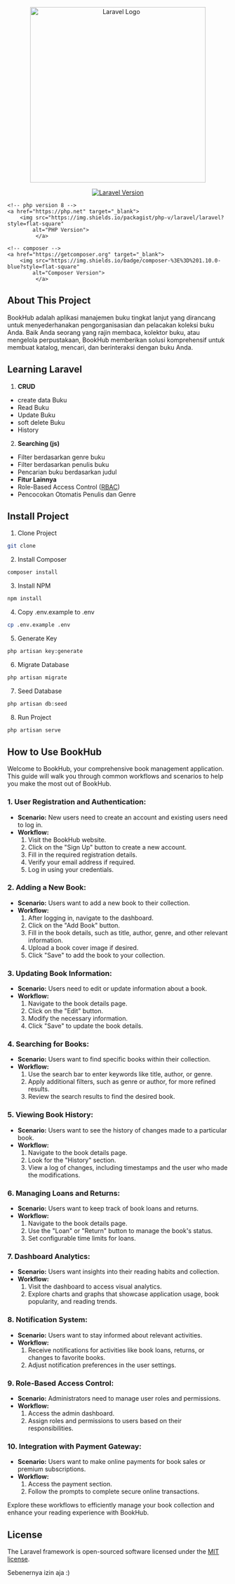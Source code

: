 <p align="center">
    <a href="https://laravel.com" target="_blank">
        <img src="https://raw.githubusercontent.com/laravel/art/master/logo-lockup/5%20SVG/2%20CMYK/1%20Full%20Color/laravel-logolockup-cmyk-red.svg"
            width="400" alt="Laravel Logo">
    </a>
</p>

<p align="center">
    <!-- laravel version 10 -->
    <a href="https://packagist.org/packages/laravel/framework" target="_blank">
        <img src="https://img.shields.io/packagist/v/laravel/framework?label=laravel&style=flat-square"
            alt="Laravel Version">
    </a>

    <!-- php version 8 -->
    <a href="https://php.net" target="_blank">
        <img src="https://img.shields.io/packagist/php-v/laravel/laravel?style=flat-square"
            alt="PHP Version">
             </a>

    <!-- composer -->
    <a href="https://getcomposer.org" target="_blank">
        <img src="https://img.shields.io/badge/composer-%3E%3D%201.10.0-blue?style=flat-square"
            alt="Composer Version">
             </a>


</p>

## About This Project
BookHub adalah aplikasi manajemen buku tingkat lanjut yang dirancang untuk menyederhanakan pengorganisasian dan
pelacakan koleksi buku Anda. Baik Anda seorang yang rajin membaca, kolektor buku, atau mengelola perpustakaan, BookHub
memberikan solusi komprehensif untuk membuat katalog, mencari, dan berinteraksi dengan buku Anda.


## Learning Laravel
1. **CRUD**
- create data Buku
- Read Buku
- Update Buku
- soft delete Buku
- History
2. **Searching (js)**
- Filter berdasarkan genre buku
- Filter berdasarkan penulis buku
- Pencarian buku berdasarkan judul
- **Fitur Lainnya**
- Role-Based Access Control ([RBAC](https://github.com/itstructure/laravel-rbac))
- Pencocokan Otomatis Penulis dan Genre

## Install Project
1. Clone Project
```bash
git clone
```
2. Install Composer
```bash
composer install
```
3. Install NPM
```bash
npm install
```
4. Copy .env.example to .env
```bash
cp .env.example .env
```
5. Generate Key
```bash
php artisan key:generate
```
6. Migrate Database
```bash
php artisan migrate
```
7. Seed Database
```bash
php artisan db:seed
```
8. Run Project
```bash
php artisan serve
```


## How to Use BookHub

Welcome to BookHub, your comprehensive book management application. This guide will walk you through common workflows and scenarios to help you make the most out of BookHub.

### 1. **User Registration and Authentication:**
   - **Scenario:** New users need to create an account and existing users need to log in.
   - **Workflow:**
      1. Visit the BookHub website.
      2. Click on the "Sign Up" button to create a new account.
      3. Fill in the required registration details.
      4. Verify your email address if required.
      5. Log in using your credentials.

### 2. **Adding a New Book:**
   - **Scenario:** Users want to add a new book to their collection.
   - **Workflow:**
      1. After logging in, navigate to the dashboard.
      2. Click on the "Add Book" button.
      3. Fill in the book details, such as title, author, genre, and other relevant information.
      4. Upload a book cover image if desired.
      5. Click "Save" to add the book to your collection.

### 3. **Updating Book Information:**
   - **Scenario:** Users need to edit or update information about a book.
   - **Workflow:**
      1. Navigate to the book details page.
      2. Click on the "Edit" button.
      3. Modify the necessary information.
      4. Click "Save" to update the book details.

### 4. **Searching for Books:**
   - **Scenario:** Users want to find specific books within their collection.
   - **Workflow:**
      1. Use the search bar to enter keywords like title, author, or genre.
      2. Apply additional filters, such as genre or author, for more refined results.
      3. Review the search results to find the desired book.

### 5. **Viewing Book History:**
   - **Scenario:** Users want to see the history of changes made to a particular book.
   - **Workflow:**
      1. Navigate to the book details page.
      2. Look for the "History" section.
      3. View a log of changes, including timestamps and the user who made the modifications.

### 6. **Managing Loans and Returns:**
   - **Scenario:** Users want to keep track of book loans and returns.
   - **Workflow:**
      1. Navigate to the book details page.
      2. Use the "Loan" or "Return" button to manage the book's status.
      3. Set configurable time limits for loans.

### 7. **Dashboard Analytics:**
   - **Scenario:** Users want insights into their reading habits and collection.
   - **Workflow:**
      1. Visit the dashboard to access visual analytics.
      2. Explore charts and graphs that showcase application usage, book popularity, and reading trends.

### 8. **Notification System:**
   - **Scenario:** Users want to stay informed about relevant activities.
   - **Workflow:**
      1. Receive notifications for activities like book loans, returns, or changes to favorite books.
      2. Adjust notification preferences in the user settings.

### 9. **Role-Based Access Control:**
   - **Scenario:** Administrators need to manage user roles and permissions.
   - **Workflow:**
      1. Access the admin dashboard.
      2. Assign roles and permissions to users based on their responsibilities.

### 10. **Integration with Payment Gateway:**
   - **Scenario:** Users want to make online payments for book sales or premium subscriptions.
   - **Workflow:**
      1. Access the payment section.
      2. Follow the prompts to complete secure online transactions.

Explore these workflows to efficiently manage your book collection and enhance your reading experience with BookHub.




## License

The Laravel framework is open-sourced software licensed under the [MIT license](https://opensource.org/licenses/MIT).

Sebenernya izin aja :)